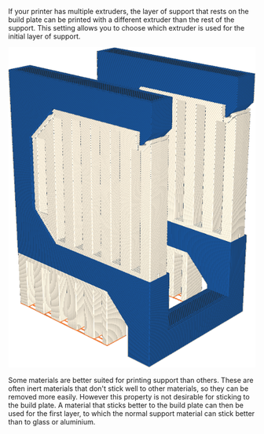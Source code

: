 If your printer has multiple extruders, the layer of support that rests on the build plate can be printed with a different extruder than the rest of the support. This setting allows you to choose which extruder is used for the initial layer of support.

![The initial layer of the support is printed in orange, but the rest in white](../images/support_extruder_nr_layer_0.png)

Some materials are better suited for printing support than others. These are often inert materials that don't stick well to other materials, so they can be removed more easily. However this property is not desirable for sticking to the build plate. A material that sticks better to the build plate can then be used for the first layer, to which the normal support material can stick better than to glass or aluminium.